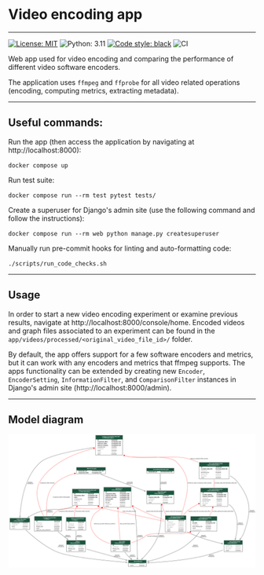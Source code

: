 # Video encoding app

---

[![License: MIT](https://img.shields.io/badge/License-MIT-yellow.svg)](https://opensource.org/licenses/MIT)
![Python: 3.11](https://img.shields.io/badge/Python-3.11-blue)
[![Code style: black](https://img.shields.io/badge/code%20style-black-000000.svg)](https://github.com/psf/black)
![CI](https://github.com/radu-dan21/project/actions/workflows/CI.yml/badge.svg)

Web app used for video encoding and comparing the performance of different video software encoders.

The application uses `ffmpeg` and `ffprobe` for all video related operations (encoding, computing metrics, extracting metadata).

---

## Useful commands:

Run the app (then access the application by navigating at http://localhost:8000):

    docker compose up

Run test suite:

    docker compose run --rm test pytest tests/

Create a superuser for Django's admin site (use the following command and follow the instructions):

    docker compose run --rm web python manage.py createsuperuser

Manually run pre-commit hooks for linting and auto-formatting code:

    ./scripts/run_code_checks.sh

----

## Usage

In order to start a new video encoding experiment or examine previous results, navigate at http://localhost:8000/console/home.
Encoded videos and graph files associated to an experiment can be found in the `app/videos/processed/<original_video_file_id>/` folder.

By default, the app offers support for a few software encoders and metrics, but it can work with any encoders and metrics that ffmpeg supports.
The apps functionality can be extended by creating new `Encoder`, `EncoderSetting`, `InformationFilter`, and `ComparisonFilter` instances in Django's admin site (http://localhost:8000/admin).

---

## Model diagram

![Model diagram](model_diagram.png)
